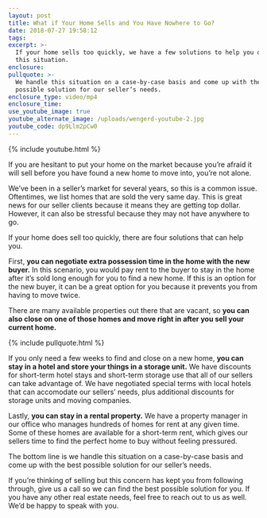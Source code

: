 ```yaml
---
layout: post
title: What if Your Home Sells and You Have Nowhere to Go?
date: 2018-07-27 19:58:12
tags:
excerpt: >-
  If your home sells too quickly, we have a few solutions to help you deal with
  this situation.
enclosure:
pullquote: >-
  We handle this situation on a case-by-case basis and come up with the best
  possible solution for our seller’s needs.
enclosure_type: video/mp4
enclosure_time:
use_youtube_image: true
youtube_alternate_image: /uploads/wengerd-youtube-2.jpg
youtube_code: dp9Llm2pCw0
---
```


{% include youtube.html %}

If you are hesitant to put your home on the market because you’re afraid it will sell before you have found a new home to move into, you’re not alone.

We’ve been in a seller’s market for several years, so this is a common issue. Oftentimes, we list homes that are sold the very same day. This is great news for our seller clients because it means they are getting top dollar. However, it can also be stressful because they may not have anywhere to go.  

If your home does sell too quickly, there are four solutions that can help you.

First, **you can negotiate extra possession time in the home with the new buyer.** In this scenario, you would pay rent to the buyer to stay in the home after it’s sold long enough for you to find a new home. If this is an option for the new buyer, it can be a great option for you because it prevents you from having to move twice.

There are many available properties out there that are vacant, so **you can also close on one of those homes and move right in after you sell your current home.**

{% include pullquote.html %}

If you only need a few weeks to find and close on a new home, **you can stay in a hotel and store your things in a storage unit.** We have discounts for short-term hotel stays and short-term storage use that all of our sellers can take advantage of. We have negotiated special terms with local hotels that can accomodate our sellers’ needs, plus additional discounts for storage units and moving companies.

Lastly, **you can stay in a rental property.** We have a property manager in our office who manages hundreds of homes for rent at any given time. Some of these homes are available for a short-term rent, which gives our sellers time to find the perfect home to buy without feeling pressured.

The bottom line is we handle this situation on a case-by-case basis and come up with the best possible solution for our seller’s needs.

If you’re thinking of selling but this concern has kept you from following through, give us a call so we can find the best possible solution for you. If you have any other real estate needs, feel free to reach out to us as well. We’d be happy to speak with you.